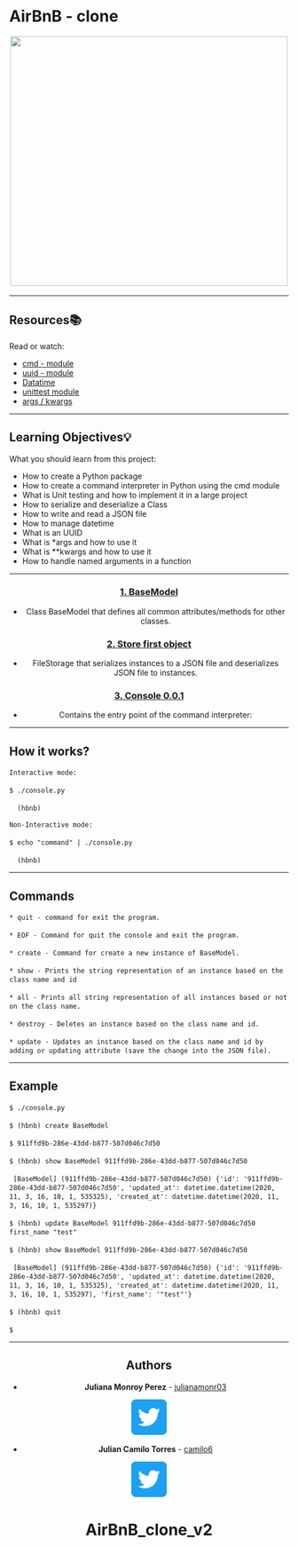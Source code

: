 # AirBnB - clone

<div align="center"><img src="images/Airbnb clone.gif" width="500" height="450"/>

---
<div align="left">

## Resources:books:
Read or watch:
* [cmd - module](https://docs.python.org/3.4/library/cmd.html)
* [uuid - module](https://docs.python.org/3.4/library/uuid.html)
* [Datatime](https://docs.python.org/3.4/library/datetime.html)
* [unittest module](https://docs.python.org/3.4/library/unittest.html#module-unittest)
* [args / kwargs](https://yasoob.me/2013/08/04/args-and-kwargs-in-python-explained/)

---
<div align="left">

## Learning Objectives:bulb:
What you should learn from this project:

* How to create a Python package
* How to create a command interpreter in Python using the cmd module
* What is Unit testing and how to implement it in a large project
* How to serialize and deserialize a Class
* How to write and read a JSON file
* How to manage datetime
* What is an UUID
* What is *args and how to use it
* What is **kwargs and how to use it
* How to handle named arguments in a function

---
<div align="center">

### [1. BaseModel](./models.base_model.py)
* Class BaseModel that defines all common attributes/methods for other classes.

### [2. Store first object](./models.file_storage.py)
* FileStorage that serializes instances to a JSON file and deserializes JSON file to instances.

### [3. Console 0.0.1](./console.py)
* Contains the entry point of the command interpreter:
---
<div align="left">

## **How it works?**

```python3
Interactive mode:

$ ./console.py

  (hbnb)
```
```python3
Non-Interactive mode:

$ echo "command" | ./console.py

  (hbnb)
```
---
## **Commands**
```
* quit - command for exit the program.

* EOF - Command for quit the console and exit the program.

* create - Command for create a new instance of BaseModel.

* show - Prints the string representation of an instance based on the class name and id

* all - Prints all string representation of all instances based or not on the class name.

* destroy - Deletes an instance based on the class name and id.

* update - Updates an instance based on the class name and id by adding or updating attribute (save the change into the JSON file).
```
---
## Example

```python3
$ ./console.py

$ (hbnb) create BaseModel

$ 911ffd9b-286e-43dd-b877-507d046c7d50

$ (hbnb) show BaseModel 911ffd9b-286e-43dd-b877-507d046c7d50

 [BaseModel] (911ffd9b-286e-43dd-b877-507d046c7d50) {'id': '911ffd9b-286e-43dd-b877-507d046c7d50', 'updated_at': datetime.datetime(2020, 11, 3, 16, 10, 1, 535325), 'created_at': datetime.datetime(2020, 11, 3, 16, 10, 1, 535297)}

$ (hbnb) update BaseModel 911ffd9b-286e-43dd-b877-507d046c7d50 first_name "test"

$ (hbnb) show BaseModel 911ffd9b-286e-43dd-b877-507d046c7d50

 [BaseModel] (911ffd9b-286e-43dd-b877-507d046c7d50) {'id': '911ffd9b-286e-43dd-b877-507d046c7d50', 'updated_at': datetime.datetime(2020, 11, 3, 16, 10, 1, 535325), 'created_at': datetime.datetime(2020, 11, 3, 16, 10, 1, 535297), 'first_name': '"test"'}

$ (hbnb) quit

$
```
---
<div align="center">

## Authors
* **Juliana Monroy Perez** - [julianamonr03](https://github.com/julianamonr03)
<div <li><a href="https://twitter.com/julianamonroy03"><img src="images/TweeterIcon.png"></a></li>
</div>

* **Julian Camilo Torres** - [camilo6](https://github.com/Camilo6)

<div <li><a href="https://twitter.com/CamiloTorresR_"><img src="images/TweeterIcon.png"></a></li>
</div>

# AirBnB_clone_v2
